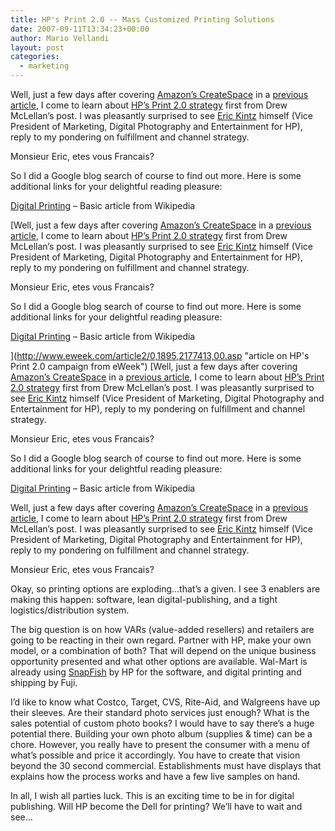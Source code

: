 ```yaml
---
title: HP's Print 2.0 -- Mass Customized Printing Solutions
date: 2007-09-11T13:34:23+00:00
author: Mario Vellandi
layout: post
categories:
  - marketing
---
```

Well, just a few days after covering [Amazon&#8217;s CreateSpace](http://www.createspace.com/) in a [previous article](../amazons-createspace/ "article on Amazon's CreateSpace"), I come to learn about [HP&#8217;s Print 2.0 strategy](http://www.hp.com/hpinfo/newsroom/press/2007/070828xc.html "HP's news release on the Print 2.0 campaign and business strategy") first from Drew McLellan&#8217;s post. I was pleasantly surprised to see [Eric Kintz](http://h20325.www2.hp.com/blogs/kintz/ "Eric Kintz's blog") himself (Vice President of Marketing, Digital Photography and Entertainment for HP), reply to my pondering on fulfillment and channel strategy.

Monsieur Eric, etes vous Francais?

So I did a Google blog search of course to find out more. Here is some additional links for your delightful reading pleasure:

[Digital Printing](http://en.wikipedia.org/wiki/Digital_printing "wikipedia article on digital printing") &#8211; Basic article from Wikipedia

[Well, just a few days after covering [Amazon&#8217;s CreateSpace](http://www.createspace.com/ "Amazon's CreateSpace platform for media publishing and fulfillment") in a [previous article](../amazons-createspace/ "article on Amazon's CreateSpace"), I come to learn about [HP&#8217;s Print 2.0 strategy](http://www.hp.com/hpinfo/newsroom/press/2007/070828xc.html "HP's news release on the Print 2.0 campaign and business strategy") first from Drew McLellan&#8217;s post. I was pleasantly surprised to see [Eric Kintz](http://h20325.www2.hp.com/blogs/kintz/ "Eric Kintz's blog") himself (Vice President of Marketing, Digital Photography and Entertainment for HP), reply to my pondering on fulfillment and channel strategy.

Monsieur Eric, etes vous Francais?

So I did a Google blog search of course to find out more. Here is some additional links for your delightful reading pleasure:

[Digital Printing](http://en.wikipedia.org/wiki/Digital_printing "wikipedia article on digital printing") &#8211; Basic article from Wikipedia

](http://www.eweek.com/article2/0,1895,2177413,00.asp "article on HP's Print 2.0 campaign from eWeek") [Well, just a few days after covering [Amazon&#8217;s CreateSpace](http://www.createspace.com/ "Amazon's CreateSpace platform for media publishing and fulfillment") in a [previous article](../amazons-createspace/ "article on Amazon's CreateSpace"), I come to learn about [HP&#8217;s Print 2.0 strategy](http://www.hp.com/hpinfo/newsroom/press/2007/070828xc.html "HP's news release on the Print 2.0 campaign and business strategy") first from Drew McLellan&#8217;s post. I was pleasantly surprised to see [Eric Kintz](http://h20325.www2.hp.com/blogs/kintz/ "Eric Kintz's blog") himself (Vice President of Marketing, Digital Photography and Entertainment for HP), reply to my pondering on fulfillment and channel strategy.

Monsieur Eric, etes vous Francais?

So I did a Google blog search of course to find out more. Here is some additional links for your delightful reading pleasure:

[Digital Printing](http://en.wikipedia.org/wiki/Digital_printing "wikipedia article on digital printing") &#8211; Basic article from Wikipedia

Well, just a few days after covering [Amazon&#8217;s CreateSpace](http://www.createspace.com/ "Amazon's CreateSpace platform for media publishing and fulfillment") in a [previous article](../amazons-createspace/ "article on Amazon's CreateSpace"), I come to learn about [HP&#8217;s Print 2.0 strategy](http://www.hp.com/hpinfo/newsroom/press/2007/070828xc.html "HP's news release on the Print 2.0 campaign and business strategy") first from Drew McLellan&#8217;s post. I was pleasantly surprised to see [Eric Kintz](http://h20325.www2.hp.com/blogs/kintz/ "Eric Kintz's blog") himself (Vice President of Marketing, Digital Photography and Entertainment for HP), reply to my pondering on fulfillment and channel strategy.

Monsieur Eric, etes vous Francais?

Okay, so printing options are exploding&#8230;that&#8217;s a given. I see 3 enablers are making this happen: software, lean digital-publishing, and a tight logistics/distribution system.

The big question is on how VARs (value-added resellers) and retailers are going to be reacting in their own regard. Partner with HP, make your own model, or a combination of both? That will depend on the unique business opportunity presented and what other options are available. Wal-Mart is already using [SnapFish](http://www.snapfish.com/ "HP's snapfish online photo organization service") by HP for the software, and digital printing and shipping by Fuji.

I&#8217;d like to know what Costco, Target, CVS, Rite-Aid, and Walgreens have up their sleeves. Are their standard photo services just enough? What is the sales potential of custom photo books? I would have to say there&#8217;s a huge potential there. Building your own photo album (supplies & time) can be a chore. However, you really have to present the consumer with a menu of what&#8217;s possible and price it accordingly. You have to create that vision beyond the 30 second commercial. Establishments must have displays that explains how the process works and have a few live samples on hand.

In all, I wish all parties luck. This is an exciting time to be in for digital publishing. Will HP become the Dell for printing? We&#8217;ll have to wait and see&#8230;
